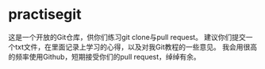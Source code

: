 # practisegit
这是一个开放的Git仓库，供你们练习git clone与pull request。
建议你们提交一个txt文件，在里面记录上学习的心得，以及对我Git教程的一些意见。
我会用很高的频率使用Github，短期接受你们的pull request，绰绰有余。
